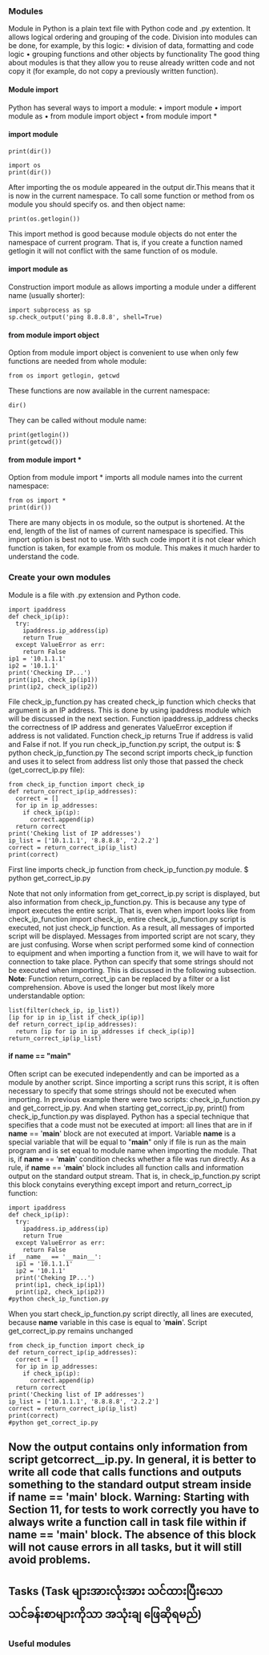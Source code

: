 ### Modules
Module in Python is a plain text file with Python code and .py extention. It allows logical ordering and grouping of the code. Division into modules can be done, for example, by this logic:
• division of data, formatting and code logic 
• grouping functions and other objects by functionality
The good thing about modules is that they allow you to reuse already written code and not copy it (for example, do not copy a previously written function).

#### Module import
Python has several ways to import a module:
• import module
• import module as
• from module import object
• from module import *

#### import module
```
print(dir())
```

```
import os
print(dir())
```
After importing the os module appeared in the output dir.This means that it is now in the current namespace.
To call some function or method from os module you should specify os. and then object name:
```
print(os.getlogin())
```
This import method is good because module objects do not enter the namespace of current program. That is, if you create a function named getlogin it will not conflict with the same function of os
module.

#### import module as
Construction import module as allows importing a module under a different name (usually shorter):
```
import subprocess as sp
sp.check_output('ping 8.8.8.8', shell=True)
```
#### from module import object
Option from module import object is convenient to use when only few functions are needed from whole module:
```
from os import getlogin, getcwd
```
These functions are now available in the current namespace:
```
dir()
```
They can be called without module name:
```
print(getlogin())
print(getcwd())
```
#### from module import *
Option from module import * imports all module names into the current namespace:
```
from os import *
print(dir())
```
There are many objects in os module, so the output is shortened. At the end, length of the list of names of current namespace is specified.
This import option is best not to use. With such code import it is not clear which function is taken, for example from os module. This makes it much harder to understand the code.

### Create your own modules
Module is a file with .py extension and Python code.
```
import ipaddress
def check_ip(ip):
  try:
    ipaddress.ip_address(ip)
    return True
  except ValueError as err:
    return False
ip1 = '10.1.1.1'
ip2 = '10.1.1'
print('Checking IP...')
print(ip1, check_ip(ip1))
print(ip2, check_ip(ip2))
```
File check_ip_function.py has created check_ip function which checks that argument is an IP address. This is done by using ipaddress module which will be discussed in the next section.
Function ipaddress.ip_address checks the correctness of IP address and generates ValueError exception if address is not validated. Function check_ip returns True if address is valid and False if
not. If you run check_ip_function.py script, the output is:
$ python check_ip_function.py
The second script imports check_ip function and uses it to select from address list only those that passed the check (get_correct_ip.py file):
```
from check_ip_function import check_ip
def return_correct_ip(ip_addresses):
  correct = []
  for ip in ip_addresses:
    if check_ip(ip):
      correct.append(ip)
  return correct
print('Cheking list of IP addresses')
ip_list = ['10.1.1.1', '8.8.8.8', '2.2.2']
correct = return_correct_ip(ip_list)
print(correct)
```
First line imports check_ip function from check_ip_function.py module.
$ python get_correct_ip.py

Note that not only information from get_correct_ip.py script is displayed, but also information from check_ip_function.py. This is because any type of import executes the entire script. That is, even
when import looks like from check_ip_function import check_ip, entire check_ip_function.py script is executed, not just check_ip function. As a result, all messages of imported script will be
displayed. Messages from imported script are not scary, they are just confusing. Worse when script performed some kind of connection to equipment and when importing a function from it, we will have to wait
for connection to take place. Python can specify that some strings should not be executed when importing. This is discussed in
the following subsection.
**Note**: Function return_correct_ip can be replaced by a filter or a list comprehension. Above is used the longer but most likely more understandable option:
```
list(filter(check_ip, ip_list))
[ip for ip in ip_list if check_ip(ip)]
def return_correct_ip(ip_addresses):
  return [ip for ip in ip_addresses if check_ip(ip)]
return_correct_ip(ip_list)
```
#### if __name__ == "__main__"
Often script can be executed independently and can be imported as a module by another script. Since importing a script runs this script, it is often necessary to specify that some strings should not
be executed when importing. In previous example there were two scripts: check_ip_function.py and get_correct_ip.py. And when starting get_correct_ip.py, print() from check_ip_function.py was displayed.
Python has a special technique that specifies that a code must not be executed at import: all lines that are in if __name__ == '__main__' block are not executed at import.
Variable __name__ is a special variable that will be equal to "__main__" only if file is run as the main program and is set equal to module name when importing the module. That is, if __name__ ==
'__main__' condition checks whether a file was run directly. As a rule, if __name__ == '__main__' block includes all function calls and information output on the standard output stream. That is, in check_ip_function.py script this block conytains everything
except import and return_correct_ip function:
```
import ipaddress
def check_ip(ip):
  try:
    ipaddress.ip_address(ip)
    return True
  except ValueError as err:
    return False
if __name__ == '__main__':
  ip1 = '10.1.1.1'
  ip2 = '10.1.1'
  print('Cheking IP...')
  print(ip1, check_ip(ip1))
  print(ip2, check_ip(ip2))
#python check_ip_function.py
```

When you start check_ip_function.py script directly, all lines are executed, because __name__ variable in this case is equal to '__main__'.
Script get_correct_ip.py remains unchanged
```
from check_ip_function import check_ip
def return_correct_ip(ip_addresses):
  correct = []
  for ip in ip_addresses:
    if check_ip(ip):
      correct.append(ip)
  return correct
print('Checking list of IP addresses')
ip_list = ['10.1.1.1', '8.8.8.8', '2.2.2']
correct = return_correct_ip(ip_list)
print(correct)
#python get_correct_ip.py
```
Now the output contains only information from script getcorrect__ip.py. In general, it is better to write all code that calls functions and outputs something to the standard
output stream inside if __name__ == '__main__' block.
**Warning**: Starting with Section 11, for tests to work correctly you have to always write a function call in task file within if __name__ == '__main__' block. The absence of this block
will not cause errors in all tasks, but it will still avoid problems.
-----
Tasks (Task များအားလုံးအား သင်ထားပြီးသော သင်ခန်းစာများကိုသာ အသုံးချ ဖြေဆိုရမည်)
-----
### Useful modules
